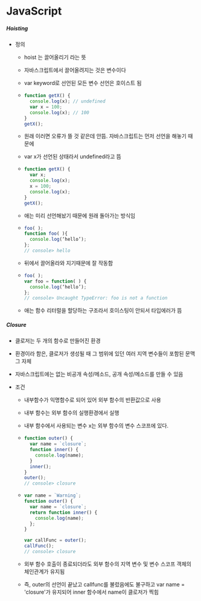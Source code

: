 # JavaScript

##### Hoisting

- 정의

  - hoist 는 끌어올리기 라는 뜻

  - 자바스크립트에서 끌어올려지는 것은 변수이다

  - var keyword로 선언된 모든 변수 선언은 호이스트 됨

  - ```javascript
    function getX() {
      console.log(x); // undefined
      var x = 100;
      console.log(x); // 100
    }
    getX();
    ```

  - 원래 이러면 오류가 뜰 것 같은데 안뜸. 자바스크립트는 먼저 선언을 해놓기 때문에

  - var x가 선언된 상태라서 undefined라고 뜸

  - ```javascript
    function getX() {
      var x;
      console.log(x);
      x = 100;
      console.log(x);
    }
    getX();
    ```

  - 애는 미리 선언해놨기 때문에 원래 돌아가는 방식임

  - ```javascript
    foo( );
    function foo( ){
      console.log(‘hello’);
    };
    // console> hello
    ```

  - 뒤에서 끌어올라와 지기때문에 잘 작동함

  - ```javascript
    foo( );
    var foo = function( ) {
      console.log(‘hello’);
    };
    // console> Uncaught TypeError: foo is not a function
    ```

  - 애는 함수 리터럴을 할당하는 구조라서 호이스팅이 안되서 타입에러가 뜸

##### Closure

- 클로저는 두 개의 함수로 만들어진 환경

- 환경이라 함은, 클로저가 생성될 때 그 범위에 있던 여러 지역 변수들이 포함된 문맥 그 자체

- 자바스크립트에는 없는 비공개 속성/메소드, 공개 속성/메소드를 만들 수 있음

- 조건

  - 내부함수가 익명함수로 되어 있어 외부 함수의 반환값으로 사용

  - 내부 함수는 외부 함수의 실행환경에서 실행

  - 내부 함수에서 사용되는 변수 x는 외부 함수의 변수 스코프에 있다.

  - ```javascript
    function outer() {
      var name = `closure`;
      function inner() {
        console.log(name);
      }
      inner();
    }
    outer();
    // console> closure
    ```

  - ```javascript
    var name = `Warning`;
    function outer() {
      var name = `closure`;
      return function inner() {
        console.log(name);
      };
    }
    
    var callFunc = outer();
    callFunc();
    // console> closure
    ```

  - 외부 함수 호출이 종료되더라도 외부 함수의 지역 변수 및 변수 스코프 객체의 체인관계가 유지됨

  - 즉, outer의 선언이 끝났고 callfunc를 불렀음에도 불구하고 var name = 'closure'가 유지되어 inner 함수에서 name이 클로저가 찍힘

